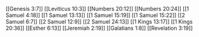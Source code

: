 [[Genesis 3:7]]
[[Leviticus 10:3]]
[[Numbers 20:12]]
[[Numbers 20:24]]
[[1 Samuel 4:18]]
[[1 Samuel 13:13]]
[[1 Samuel 15:19]]
[[1 Samuel 15:22]]
[[2 Samuel 6:7]]
[[2 Samuel 12:9]]
[[2 Samuel 24:13]]
[[1 Kings 13:17]]
[[1 Kings 20:36]]
[[Esther 6:13]]
[[Jeremiah 2:19]]
[[Galatians 1:8]]
[[Revelation 3:19]]
